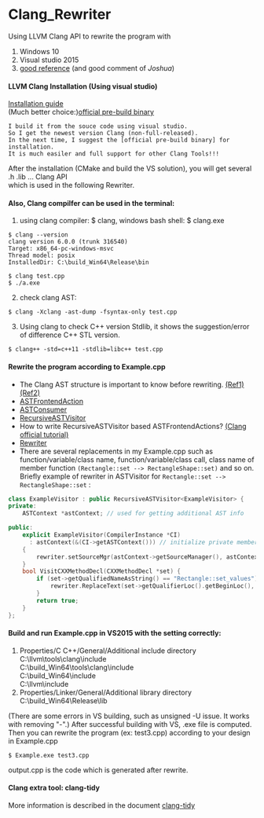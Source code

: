 # Clang_Rewriter
Using LLVM Clang API to rewrite the program with
1. Windows 10
2. Visual studio 2015
3. [good reference](https://kevinaboos.wordpress.com/2013/07/23/clang-tutorial-part-ii-libtooling-example/) (and good comment  of *Joshua*) 

#### LLVM Clang Installation (Using visual studio)
[Installation guide](https://clang.llvm.org/get_started.html)  
(Much better choice:)[official pre-build binary](http://releases.llvm.org/download.html)  

```
I build it from the souce code using visual studio.  
So I get the newest version Clang (non-full-released).  
In the next time, I suggest the [official pre-build binary] for installation.  
It is much easiler and full support for other Clang Tools!!!  
```

After the installation (CMake and build the VS solution), you will get several .h .lib ... Clang API  
which is used in the following Rewriter.  


#### Also, Clang compilfer can be used in the terminal:
1. using clang compiler: $ clang, windows bash shell: $ clang.exe 
```
$ clang --version  
clang version 6.0.0 (trunk 316540)  
Target: x86_64-pc-windows-msvc  
Thread model: posix  
InstalledDir: C:\build_Win64\Release\bin    

$ clang test.cpp  
$ ./a.exe  
```
2. check clang AST:
```
$ clang -Xclang -ast-dump -fsyntax-only test.cpp   
```
3. Using clang to check C++ version Stdlib, it shows the suggestion/error of difference C++ STL version.
```
$ clang++ -std=c++11 -stdlib=libc++ test.cpp
```
#### Rewrite the program according to Example.cpp 
* The Clang AST structure is important to know before rewriting. [(Ref1)](http://swtv.kaist.ac.kr/courses/cs453-fall13/Clang%20tutorial%20v4.pdf) [(Ref2)](https://llvm.org/devmtg/2013-04/klimek-slides.pdf)
* [ASTFrontendAction](http://clang.llvm.org/doxygen/classclang_1_1ASTFrontendAction.html)  
* [ASTConsumer](http://clang.llvm.org/doxygen/classclang_1_1ASTConsumer.html)  
* [RecursiveASTVisitor](http://clang.llvm.org/doxygen/classclang_1_1RecursiveASTVisitor.html)  
* How to write RecursiveASTVisitor based ASTFrontendActions? [(Clang official tutorial)](http://clang.llvm.org/docs/RAVFrontendAction.html)  
* [Rewriter](http://clang.llvm.org/doxygen/classclang_1_1Rewriter.html)  
* There are several replacements in my Example.cpp such as function/variable/class name, function/variable/class call, class name of member function `(Rectangle::set --> RectangleShape::set)` and so on. Briefly example of rewriter in ASTVisitor for `Rectangle::set --> RectangleShape::set` :

```C++
class ExampleVisitor : public RecursiveASTVisitor<ExampleVisitor> {
private:
    ASTContext *astContext; // used for getting additional AST info

public:
    explicit ExampleVisitor(CompilerInstance *CI) 
      : astContext(&(CI->getASTContext())) // initialize private members
    {
        rewriter.setSourceMgr(astContext->getSourceManager(), astContext->getLangOpts());
    }
	bool VisitCXXMethodDecl(CXXMethodDecl *set) {
		if (set->getQualifiedNameAsString() == "Rectangle::set_values") {
			rewriter.ReplaceText(set->getQualifierLoc().getBeginLoc(), 9, "RectangleShape");
		}
		return true;
	}
};
```

#### Build and run Example.cpp in VS2015 with the setting correctly:   
1. Properties/C C++/General/Additional include directory  
    C:\llvm\tools\clang\include  
    C:\build_Win64\tools\clang\include  
    C:\build_Win64\include  
    C:\llvm\include 
    
2. Properties/Linker/General/Additional library directory  
    C:\build_Win64\Release\lib

(There are some errors in VS building, such as unsigned -U issue. It works with removing "-".)
After successful building with VS, .exe file is computed.  
Then you can rewrite the program (ex: test3.cpp) according to your design in Example.cpp  
```
$ Example.exe test3.cpp  
```

output.cpp is the code which is generated after rewrite.  

#### Clang extra tool: clang-tidy 
More information is described in the document [clang-tidy](https://github.com/chiuping24/Clang_Rewriter/tree/master/clang-tidy)
